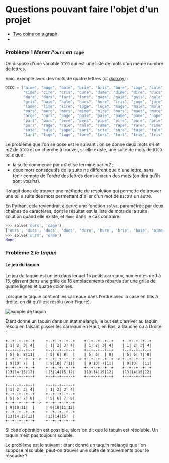 # Questions pouvant faire l'objet d'un projet

* [Two coins on a graph](https://alainbusser.frama.io/NSI-IREMI-974/twocoins.html)
* 

### Problème 1 *Mener l'`ours` en `cage`*

On dispose d'une variable `DICO` qui est une liste de mots d'un même nombre de 
lettres. 

Voici exemple avec des mots de quatre lettres (cf [dico.py](./src/dico.py)) :

```python
DICO = ["aime", "auge", "baie", "brie", "bris", "bure", "cage", "cale", "came", "cape",
        "cime", "cire", "cris", "cure", "dame", "dime", "dire", "ducs", "dues", "duos",
        "dure", "durs", "fart", "fors", "gage", "gaie", "gais", "gale", "gare", "gars",
        "gris", "haie", "hale", "hors", "hure", "iris", "juge", "jure", "kart", "laie",
        "lame", "lime", "lire", "loge", "luge", "mage", "maie", "male", "mare", "mari",
        "mars", "mere", "mers", "mime", "mire", "mors", "muet", "mure", "murs", "nage",
        "orge", "ours", "page", "paie", "pale", "pame", "pane", "pape", "pare", "pari",
        "part", "paru", "pere", "pers", "pipe", "pire", "pore", "prie", "pris", "pues",
        "purs", "rage", "raie", "rale", "rame", "rape", "rare", "rime", "rire", "sage",
        "saie", "sale", "sape", "sari", "scie", "sure", "taie", "tale", "tape", "tare",
        "tari", "tige", "toge", "tore", "tors", "tort", "trie", "tris", "troc", "truc"]

```

Le problème que l'on se pose est le suivant : on se donne deux mots *m1*  et *m2* de `DICO` et on cherche à trouver, si elle existe, une suite de mots de `DICO` telle que :

- la suite commence par *m1* et se termine par *m2* ;
- deux mots consécutifs de la suite ne diffèrent que d'une lettre, sans tenir compte de l'ordre des lettres dans chacun des mots (on dira qu'ils sont *voisins*).  


Il s'agit donc de trouver une méthode de résolution qui permette de trouver une telle suite des mots permettant d'aller d'un mot de `DICO` à un autre.


En Python, cela reviendrait  à écrire une fonction `solve`, paramétrée par deux chaînes de caractères, dont le résultat est la liste de mots de la suite solution quand elle existe, et `None` dans le cas contraire.

```python
>>> solve('ours', 'cage')
['ours', 'duos', 'ducs', 'dues', 'dure', 'bure', 'brie', 'baie', 'aime', 'came', 'cage']
>>> solve('ours', 'orme')
None
```



### Problème 2 *le taquin*

#### Le jeu du taquin   

Le jeu du taquin est un jeu dans lequel 15 petits carreaux, numérotés 
de 1 à 15, glissent dans une grille de 16 emplacements répartis sur
une grille de quatre lignes et quatre colonnes. 

Lorsque le taquin contient les carreaux dans l'ordre avec la case en bas à droite, 
on dit qu'il est résolu (voir Figure).

![exmple de taquin](https://upload.wikimedia.org/wikipedia/commons/thumb/9/91/15-puzzle.svg/200px-15-puzzle.svg.png)

Étant donné un taquin dans un état mélangé, le but est d'arriver au 
taquin résolu en faisant glisser les carreaux en Haut, en Bas, à Gauche
ou à Droite :

```
+--+--+--+--+     +--+--+--+--+    +--+--+--+--+    +--+--+--+--+
| 1| 2| 3| 4|     | 1| 2| 3| 4|    | 1| 2| 3| 4|    | 1| 2| 3| 4|
+--+--+--+--+     +--+--+--+--+    +--+--+--+--+    +--+--+--+--+
| 5| 6| 8|11|     | 5| 6| 8|  |    | 5| 6|  | 8|    | 5| 6| 7| 8|
+--+--+--+--+ ->  +--+--+--+--+ -> +--+--+--+--+ -> +--+--+--+--+
| 9|10| 7|  |     | 9|10| 7|11|    | 9|10| 7|11|    | 9|10|  |11|
+--+--+--+--+     +--+--+--+--+    +--+--+--+--+    +--+--+--+--+
|13|14|15|12|     |13|14|15|12|    |13|14|15|12|    |13|14|15|12|
+--+--+--+--+     +--+--+--+--+    +--+--+--+--+    +--+--+--+--+

+--+--+--+--+     +--+--+--+--+
| 1| 2| 3| 4|     | 1| 2| 3| 4|
+--+--+--+--+     +--+--+--+--+
| 5| 6| 7| 8|     | 5| 6| 7| 8|
+--+--+--+--+ ->  +--+--+--+--+
| 9|10|11|  |     | 9|10|11|12|
+--+--+--+--+     +--+--+--+--+
|13|14|15|12|     |13|14|15|  |
+--+--+--+--+     +--+--+--+--+
```

Si cette opération est possible, alors on dit que le taquin est résoluble.
Un taquin n'est pas toujours soluble. 
 
Le problème est le suivant : étant donné un taquin mélangé que l'on suppose
résoluble, peut-on trouver une suite de mouvements pour le résoudre ? 


